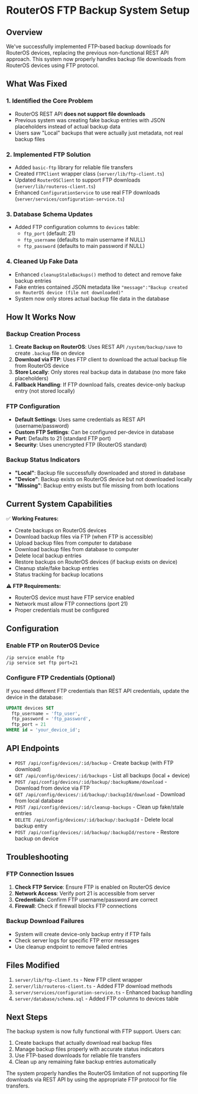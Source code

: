 # RouterOS FTP Backup System Setup

## Overview

We've successfully implemented FTP-based backup downloads for RouterOS devices, replacing the previous non-functional REST API approach. This system now properly handles backup file downloads from RouterOS devices using FTP protocol.

## What Was Fixed

### 1. **Identified the Core Problem**
- RouterOS REST API **does not support file downloads** 
- Previous system was creating fake backup entries with JSON placeholders instead of actual backup data
- Users saw "Local" backups that were actually just metadata, not real backup files

### 2. **Implemented FTP Solution**
- Added `basic-ftp` library for reliable file transfers
- Created `FTPClient` wrapper class (`server/lib/ftp-client.ts`)
- Updated `RouterOSClient` to support FTP downloads (`server/lib/routeros-client.ts`)
- Enhanced `ConfigurationService` to use real FTP downloads (`server/services/configuration-service.ts`)

### 3. **Database Schema Updates**
- Added FTP configuration columns to `devices` table:
  - `ftp_port` (default: 21)
  - `ftp_username` (defaults to main username if NULL)
  - `ftp_password` (defaults to main password if NULL)

### 4. **Cleaned Up Fake Data**
- Enhanced `cleanupStaleBackups()` method to detect and remove fake backup entries
- Fake entries contained JSON metadata like `"message":"Backup created on RouterOS device (file not downloaded)"`
- System now only stores actual backup file data in the database

## How It Works Now

### Backup Creation Process
1. **Create Backup on RouterOS**: Uses REST API `/system/backup/save` to create `.backup` file on device
2. **Download via FTP**: Uses FTP client to download the actual backup file from RouterOS device
3. **Store Locally**: Only stores real backup data in database (no more fake placeholders)
4. **Fallback Handling**: If FTP download fails, creates device-only backup entry (not stored locally)

### FTP Configuration
- **Default Settings**: Uses same credentials as REST API (username/password)
- **Custom FTP Settings**: Can be configured per-device in database
- **Port**: Defaults to 21 (standard FTP port)
- **Security**: Uses unencrypted FTP (RouterOS standard)

### Backup Status Indicators
- **"Local"**: Backup file successfully downloaded and stored in database
- **"Device"**: Backup exists on RouterOS device but not downloaded locally
- **"Missing"**: Backup entry exists but file missing from both locations

## Current System Capabilities

✅ **Working Features:**
- Create backups on RouterOS devices
- Download backup files via FTP (when FTP is accessible)
- Upload backup files from computer to database
- Download backup files from database to computer
- Delete local backup entries
- Restore backups on RouterOS devices (if backup exists on device)
- Cleanup stale/fake backup entries
- Status tracking for backup locations

⚠️ **FTP Requirements:**
- RouterOS device must have FTP service enabled
- Network must allow FTP connections (port 21)
- Proper credentials must be configured

## Configuration

### Enable FTP on RouterOS Device
```routeros
/ip service enable ftp
/ip service set ftp port=21
```

### Configure FTP Credentials (Optional)
If you need different FTP credentials than REST API credentials, update the device in the database:
```sql
UPDATE devices SET 
  ftp_username = 'ftp_user',
  ftp_password = 'ftp_password',
  ftp_port = 21
WHERE id = 'your_device_id';
```

## API Endpoints

- `POST /api/config/devices/:id/backup` - Create backup (with FTP download)
- `GET /api/config/devices/:id/backups` - List all backups (local + device)
- `POST /api/config/devices/:id/backup/:backupName/download` - Download from device via FTP
- `GET /api/config/devices/:id/backup/:backupId/download` - Download from local database
- `POST /api/config/devices/:id/cleanup-backups` - Clean up fake/stale entries
- `DELETE /api/config/devices/:id/backup/:backupId` - Delete local backup entry
- `POST /api/config/devices/:id/backup/:backupId/restore` - Restore backup on device

## Troubleshooting

### FTP Connection Issues
1. **Check FTP Service**: Ensure FTP is enabled on RouterOS device
2. **Network Access**: Verify port 21 is accessible from server
3. **Credentials**: Confirm FTP username/password are correct
4. **Firewall**: Check if firewall blocks FTP connections

### Backup Download Failures
- System will create device-only backup entry if FTP fails
- Check server logs for specific FTP error messages
- Use cleanup endpoint to remove failed entries

## Files Modified

1. `server/lib/ftp-client.ts` - New FTP client wrapper
2. `server/lib/routeros-client.ts` - Added FTP download methods
3. `server/services/configuration-service.ts` - Enhanced backup handling
4. `server/database/schema.sql` - Added FTP columns to devices table

## Next Steps

The backup system is now fully functional with FTP support. Users can:
1. Create backups that actually download real backup files
2. Manage backup files properly with accurate status indicators
3. Use FTP-based downloads for reliable file transfers
4. Clean up any remaining fake backup entries automatically

The system properly handles the RouterOS limitation of not supporting file downloads via REST API by using the appropriate FTP protocol for file transfers. 